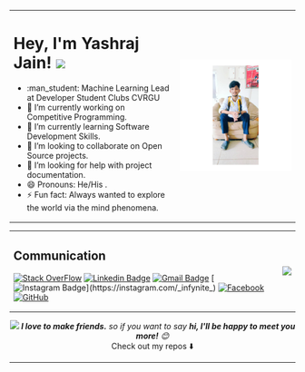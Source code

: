 <table>
  <tr>
    <td>
      <h1>Hey, I'm Yashraj Jain! <img src="https://github.com/thomasbnt/thomasbnt/blob/me/assets/hi.gif" width="25px"></h1>
      <ul>
        <li>:man_student: Machine Learning Lead at Developer Student Clubs CVRGU</li>
        <li>🔭 I’m currently working on Competitive Programming.</li>
        <li>🌱 I’m currently learning Software Development Skills.</li>
        <li>👯 I’m looking to collaborate on Open Source projects.</li>
        <li>🤔 I’m looking for help with project documentation.</li>
        <li>😄 Pronouns: He/His .</li>
        <li>⚡ Fun fact: Always wanted to explore the world via the mind phenomena.</li>
      </ul>
      </td>   
     <td>
      <img src="https://github.com/yashrajjain726/yashrajjain726/blob/master/profile.jpg" width="500">
     </td>
   </tr>
</table>
<table>
  <tr>
    <td>
    <h2>Communication</h2>
      
[![Stack OverFlow](http://img.shields.io/badge/-Stack%20OverFlow-%23FE7A16?style=flat-square&logo=stack-overflow&logoColor=ffffff&link=https://stackoverflow.com/users/12069905/yashraj-jain)](https://stackoverflow.com/users/12069905/yashraj-jain)
[![Linkedin Badge](https://img.shields.io/badge/-LinkedIn-blue?style=flat-square&logo=Linkedin&logoColor=white&link=https://www.linkedin.com/in/yashraj-jain-695453178/)](https://www.linkedin.com/in/yashrajjain726/)
[![Gmail Badge](https://img.shields.io/badge/-Gmail-c14438?style=flat-square&logo=Gmail&logoColor=white&link=mailto:yashrajjain726@gmail.com)](mailto:yashrajjain726@gmail.com)
[![Instagram Badge](https://img.shields.io/badge/-Instagram-%23E4405F?style=flat-square&logo=instagram&logoColor=white&link=https://instagram.com/_infynite_)](https://instagram.com/_infynite_)
[![Facebook](https://img.shields.io/badge/-Facebook-%231877F2?style=flat-square&logo=facebook&logoColor=white&link=https://www.facebook.com/jain.yashraj726)](https://www.facebook.com/jain.yashraj726)
[![GitHub](https://img.shields.io/badge/-GitHub-181717?style=flat-square&logo=github&logoColor=white&link=https://github.com/yashrajjain726)](https://github.com/yashrajjain726)
 </td>   
     <td>
     <img align='right' src="https://github-readme-stats.vercel.app/api?username=yashrajjain726&show_icons=true">
     </td>
   </tr>
</table>
    


<p align="center">
  <img src="https://media.giphy.com/media/LnQjpWaON8nhr21vNW/giphy.gif" width="60"> <em><b>I love to make friends.</b> so if you want to say <b>hi, I'll be happy to meet you more!</b> 😊</em>
<br>Check out my repos ⬇️  
</p>
 
     








---


